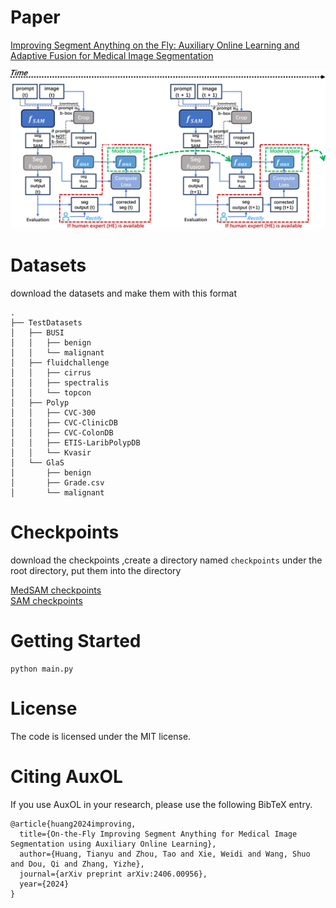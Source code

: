 
# Paper

[Improving Segment Anything on the Fly: Auxiliary
Online Learning and Adaptive Fusion for Medical
Image Segmentation ](https://arxiv.org/abs/2406.00956)<br/>

<img src="./source/version-2.png">


# Datasets
download the datasets and make them with this format
```
.
├── TestDatasets
│   ├── BUSI
│   │   ├── benign
│   │   └── malignant
│   ├── fluidchallenge
│   │   ├── cirrus
│   │   ├── spectralis
│   │   └── topcon
│   ├── Polyp
│   │   ├── CVC-300
│   │   ├── CVC-ClinicDB
│   │   ├── CVC-ColonDB
│   │   ├── ETIS-LaribPolypDB
│   │   └── Kvasir
│   └── GlaS
│       ├── benign
│       ├── Grade.csv
│       └── malignant
```
# Checkpoints
download the checkpoints ,create a directory named ```checkpoints``` under the root directory, put them into the directory <br/>
 
[MedSAM checkpoints](https://drive.google.com/drive/folders/1ETWmi4AiniJeWOt6HAsYgTjYv_fkgzoN?usp=drive_link)<br/>
[SAM checkpoints](https://dl.fbaipublicfiles.com/segment_anything/sam_vit_h_4b8939.pth)
# Getting Started
```
python main.py
```
# License
The code is licensed under the MIT license.
# Citing  AuxOL
If you use AuxOL in your research, please use the following BibTeX entry.
```
@article{huang2024improving,
  title={On-the-Fly Improving Segment Anything for Medical Image Segmentation using Auxiliary Online Learning},
  author={Huang, Tianyu and Zhou, Tao and Xie, Weidi and Wang, Shuo and Dou, Qi and Zhang, Yizhe},
  journal={arXiv preprint arXiv:2406.00956},
  year={2024}
}
```
